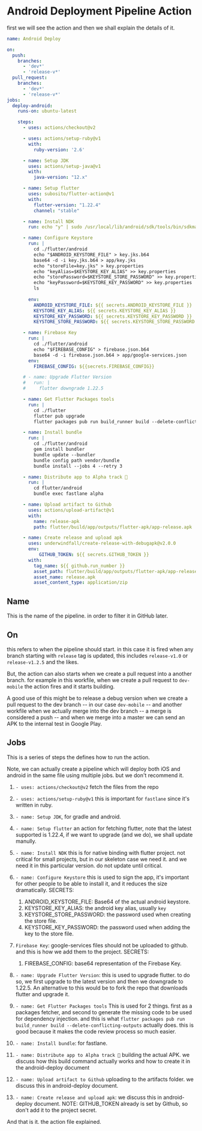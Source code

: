 # Android Deployment Pipeline Action

first we will see the action and then we shall explain the details of it.

```yaml
name: Android Deploy

on:
  push:
    branches: 
      - 'dev*'
      - 'release-v*'
  pull_request:
    branches:
      - 'dev*'
      - 'release-v*'
jobs:
  deploy-android:
    runs-on: ubuntu-latest

    steps:
      - uses: actions/checkout@v2

      - uses: actions/setup-ruby@v1
        with:
          ruby-version: '2.6'

      - name: Setup JDK
        uses: actions/setup-java@v1
        with:
          java-version: "12.x"

      - name: Setup flutter
        uses: subosito/flutter-action@v1
        with:
          flutter-version: "1.22.4"
          channel: "stable"

      - name: Install NDK
        run: echo "y" | sudo /usr/local/lib/android/sdk/tools/bin/sdkmanager --install "ndk;21.0.6113669" --sdk_root=${ANDROID_SDK_ROOT}

      - name: Configure Keystore
        run: |
          cd ./flutter/android
          echo "$ANDROID_KEYSTORE_FILE" > key.jks.b64
          base64 -d -i key.jks.b64 > app/key.jks
          echo "storeFile=key.jks" > key.properties
          echo "keyAlias=$KEYSTORE_KEY_ALIAS" >> key.properties
          echo "storePassword=$KEYSTORE_STORE_PASSWORD" >> key.properties
          echo "keyPassword=$KEYSTORE_KEY_PASSWORD" >> key.properties
          ls
          
        env:
          ANDROID_KEYSTORE_FILE: ${{ secrets.ANDROID_KEYSTORE_FILE }}
          KEYSTORE_KEY_ALIAS: ${{ secrets.KEYSTORE_KEY_ALIAS }}
          KEYSTORE_KEY_PASSWORD: ${{ secrets.KEYSTORE_KEY_PASSWORD }}
          KEYSTORE_STORE_PASSWORD: ${{ secrets.KEYSTORE_STORE_PASSWORD }}

      - name: Firebase Key
        run: |
          cd ./flutter/android
          echo "$FIREBASE_CONFIG" > firebase.json.b64
          base64 -d -i firebase.json.b64 > app/google-services.json
        env:
          FIREBASE_CONFIG: ${{secrets.FIREBASE_CONFIG}}

      # - name: Upgrade Flutter Version
      #   run: |
      #     flutter downgrade 1.22.5

      - name: Get Flutter Packages tools
        run: |
          cd ./flutter
          flutter pub upgrade
          flutter packages pub run build_runner build --delete-conflicting-outputs

      - name: Install bundle
        run: |
          cd ./flutter/android
          gem install bundler
          bundle update --bundler
          bundle config path vendor/bundle
          bundle install --jobs 4 --retry 3

      - name: Distribute app to Alpha track 🚀
        run: |
          cd flutter/android
          bundle exec fastlane alpha

      - name: Upload artifact to Github
        uses: actions/upload-artifact@v1
        with:
          name: release-apk
          path: flutter/build/app/outputs/flutter-apk/app-release.apk

      - name: Create release and upload apk
        uses: underwindfall/create-release-with-debugapk@v2.0.0
        env:
            GITHUB_TOKEN: ${{ secrets.GITHUB_TOKEN }}
        with:
          tag_name: ${{ github.run_number }}
          asset_path: flutter/build/app/outputs/flutter-apk/app-release.apk
          asset_name: release.apk
          asset_content_type: application/zip

```

## Name

This is the name of the pipeline. in order to filter it in GitHub later.

## On

this refers to when the pipeline should start. in this case it is fired when any branch starting with `release` tag is updated, this includes `release-v1.0` or `release-v1.2.5` and the likes.

But, the action can also starts when we create a pull request into a another branch. for example in this workfile, when we create a pull request to `dev-mobile` the action fires and it starts building.

A good use of this might be to release a debug version when we create a pull request to the dev branch -- in our case `dev-mobile` -- and another workfile when we actually merge into the dev branch -- a merge is considered a push -- and when we merge into a master we can send an APK to the internal test in Google Play.



## Jobs

This is a series of steps the defines how to run the action.

Note, we can actually create a pipeline which will deploy both iOS and android in the same file using multiple jobs. but we don't recommend it.

1. `- uses: actions/checkout@v2`  fetch the files from the repo
2. `- uses: actions/setup-ruby@v1` this is important for `fastlane` since it's written in ruby.
3. `- name: Setup JDK`, for gradle and android.
4. `- name: Setup flutter` an action for fetching flutter, note that the latest supported is 1.22.4, if we want to upgrade (and we do), we shall update manully.
5. `- name: Install NDK` this is for native binding with flutter project. not critical for small projects, but in our skeleton case we need it. and we need it in this particular version. do not update until critical.
6. `- name: Configure Keystore` this is used to sign the app, it's important for other people to be able to install it, and it reduces the size dramatically. SECRETS:
   1. ANDROID_KEYSTORE_FILE: Base64 of the actual android keystore.
   2. KEYSTORE_KEY_ALIAS: the android key alias, usually `key`
   3. KEYSTORE_STORE_PASSWORD: the password used when creating the store file.
   4. KEYSTORE_KEY_PASSWORD: the password used when adding the key to the store file.
7. `Firebase Key`: google-services files should not be uploaded to github. and this is how we add them to the project. SECRETS:
   1. FIREBASE_CONFIG: base64 representation of the Firebase Key.
8. `- name: Upgrade Flutter Version`: this is used to upgrade flutter. to do so, we first upgrade to the latest version and then we downgrade to 1.22.5. An alternative to this would be to fork the repo that downloads flutter and upgrade it.
9. `- name: Get Flutter Packages tools` This is used for 2 things. first as a packages fetcher, and second to generate the missing code to be used for dependency injection. and this is what `flutter packages pub run build_runner build --delete-conflicting-outputs` actually does. this is good because it makes the code review process so much easier.
10. `- name: Install bundle`: for fastlane. 
11. `- name: Distribute app to Alpha track 🚀` building the actual APK. we discuss how this build command actually works and how to create it in the android-deploy document
12. `- name: Upload artifact to Github` uploading to the artifacts folder. we discuss this in android-deploy document.

13. `- name: Create release and upload apk`: we discuss this in android-deploy document. NOTE: GITHUB_TOKEN already is set by Github, so don't add it to the project secret.



And that is it. the action file explained.